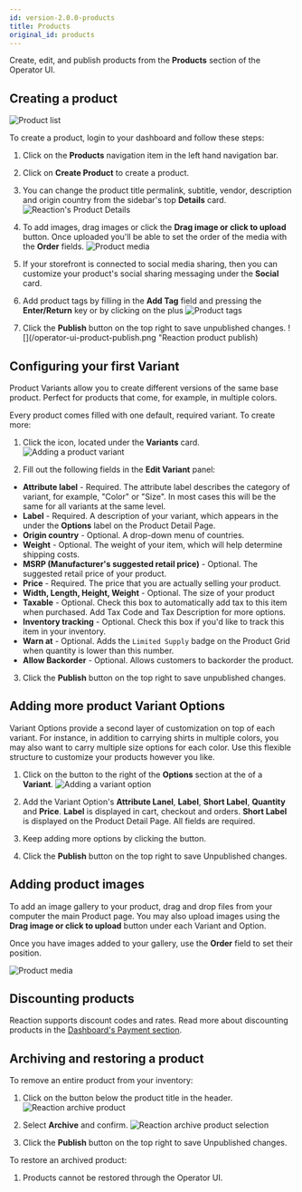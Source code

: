 ```yaml
---
id: version-2.0.0-products
title: Products
original_id: products
---
```


Create, edit, and publish products from the **Products** section of the Operator UI.

## Creating a product

![](/assets/operator-ui-product-list.png "Product list")

To create a product, login to your dashboard and follow these steps:

1. Click on the **Products** navigation item in the left hand navigation bar.

2. Click on **Create Product** to create a product.

3. You can change the product title permalink, subtitle, vendor, description and origin country from the sidebar's top **Details** card.
  ![](/assets/operator-ui-product-detail.png "Reaction's Product Details")

3. To add images, drag images or click the **Drag image or click to upload** button. Once uploaded you'll be able to set the order of the media with the **Order** fields.
  ![](/assets/operator-ui-product-media.png "Product media")

4. If your storefront is connected to social media sharing, then you can customize your product's social sharing messaging under the **Social** card.

5. Add product tags by filling in the **Add Tag** field and pressing the **Enter/Return** key or by clicking on the plus <i class="font-icon mdi mdi-plus"></i>
  ![](/assets/operator-ui-product-tags.png "Product tags")

6. Click the **Publish** button on the top right to save unpublished changes.
  ![](/operator-ui-product-publish.png "Reaction product publish)

## Configuring your first Variant

Product Variants allow you to create different versions of the same base product. Perfect for products that come, for example, in multiple colors.

Every product comes filled with one default, required variant. To create more:
1. Click the <i class="font-icon mdi mdi-plus"></i> icon, located under the **Variants** card.
  ![](/assets/operator-ui-product-variant-add.png "Adding a product variant")

2. Fill out the following fields in the **Edit Variant** panel:

- **Attribute label** - Required. The attribute label describes the category of variant, for example, "Color" or "Size". In most cases this will be the same for all variants at the same level.
- **Label** - Required. A description of your variant, which appears in the under the **Options** label on the Product Detail Page.
- **Origin country** - Optional. A drop-down menu of countries.
- **Weight** - Optional. The weight of your item, which will help determine shipping costs.
- **MSRP (Manufacturer's suggested retail price)** - Optional. The suggested retail price of your product.
- **Price** - Required. The price that you are actually selling your product.
- **Width, Length, Height, Weight** - Optional. The size of your product
- **Taxable** - Optional. Check this box to automatically add tax to this item when purchased. Add Tax Code and Tax Description for more options.
- **Inventory tracking** - Optional. Check this box if you'd like to track this item in your inventory.
- **Warn at** - Optional. Adds the `Limited Supply` badge on the Product Grid when quantity is lower than this number.
- **Allow Backorder** - Optional. Allows customers to backorder the product.

3. Click the **Publish** button on the top right to save unpublished changes.

## Adding more product Variant Options

Variant Options provide a second layer of customization on top of each variant. For instance, in addition to carrying shirts in multiple colors, you may also want to carry multiple size options for each color. Use this flexible structure to customize your products however you like.

1. Click on the <i class="font-icon mdi mdi-plus"></i> button to the right of the **Options** section at the of a **Variant**.
  ![](/assets/operator-ui-product-option-add.png "Adding a variant option")

2. Add the Variant Option's **Attribute Lanel**, **Label**, **Short Label**, **Quantity** and **Price**. **Label** is displayed in cart, checkout and orders. **Short Label** is displayed on the Product Detail Page. All fields are required.

3. Keep adding more options by clicking the <i class="font-icon mdi mdi-plus"></i> button.

4. Click the **Publish** button on the top right to save Unpublished changes.

## Adding product images

To add an image gallery to your product, drag and drop files from your computer the main Product page. You may also upload images using the **Drag image or click to upload** button under each Variant and Option.

Once you have images added to your gallery, use the **Order** field to set their position.

![](/assets/operator-ui-product-media.png "Product media")

## Discounting products

Reaction supports discount codes and rates. Read more about discounting products in the [Dashboard's Payment section](payments-discounts.md).

## Archiving and restoring a product

To remove an entire product from your inventory:

1. Click on the <i class="font-icon mdi mdi-dots-horizontal-circle"></i> button below the product title in the header.
  ![](/assets/operator-ui-product-archive.png "Reaction archive product")

2. Select **Archive** and confirm.
  ![](/assets/operator-ui-product-archive-select.png "Reaction archive product selection")

3. Click the **Publish** button on the top right to save Unpublished changes.

To restore an archived product:

1. Products cannot be restored through the Operator UI.